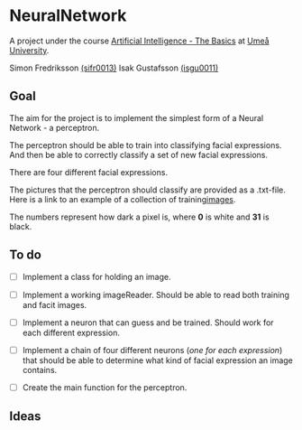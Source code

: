 # NeuralNetwork

A project under the course [Artificial Intelligence - The Basics](https://www.umu.se/utbildning/kurser/artificiell-intelligens---grunderna/) at [Umeå University](http://www.umu.se/).

Simon Fredriksson [(sifr0013)](sifr0013@student.umu.se "Email")
Isak Gustafsson [(isgu0011)](isgu0011@student.umu.se "Email")

## Goal
The aim for the project is to implement the simplest form of a Neural Network - a perceptron.

The perceptron should be able to train into classifying facial expressions. And then be able to correctly classify a set of new facial expressions.

There are four different facial expressions.

The pictures that the perceptron should classify are provided as a 
.txt-file. Here is a link to an example of a collection of training[images](https://www8.cs.umu.se/kurser/5DV121/HT17/assignment2/training.txt "Collection of training images").

The numbers represent how dark a pixel is, where **0** is white and **31** is black.
 


## To do

- [ ] Implement a class for holding an image.
- [ ] Implement a working imageReader. Should be able to read both training and facit images.
- [ ] Implement a neuron that can guess and be trained. Should work for each different expression.
- [ ] Implement a chain of four different neurons (*one for each expression*) that should be able to determine what kind of
facial expression an image contains.
- [ ] Create the main function for the perceptron.


## Ideas


